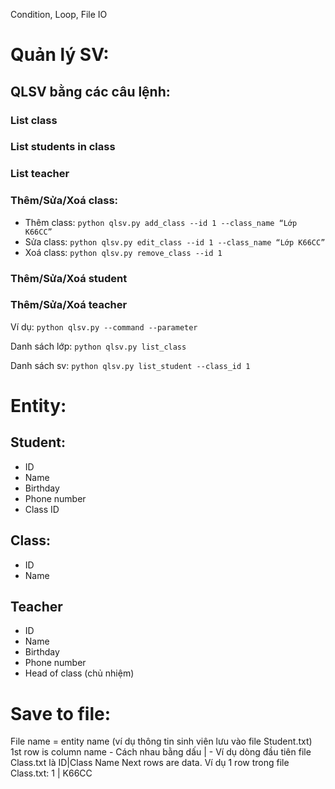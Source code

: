 Condition, Loop, File IO
# Quản lý SV:
## QLSV bằng các câu lệnh: 
### List class
### List students in class
### List teacher
### Thêm/Sửa/Xoá class:
- Thêm class: ```python qlsv.py add_class --id 1 --class_name “Lớp K66CC”```
- Sửa class: ```python qlsv.py edit_class --id 1 --class_name “Lớp K66CC”```
- Xoá class: ```python qlsv.py remove_class --id 1```
### Thêm/Sửa/Xoá student
### Thêm/Sửa/Xoá teacher
Ví dụ: ```python qlsv.py --command --parameter```

Danh sách lớp: ```python qlsv.py list_class```

Danh sách sv: ```python qlsv.py list_student --class_id 1```
# Entity:
## Student:
- ID
- Name
- Birthday
- Phone number
- Class ID
## Class:
- ID
- Name
## Teacher
- ID
- Name
- Birthday
- Phone number
- Head of class (chủ nhiệm)
# Save to file:
File name = entity name (ví dụ thông tin sinh viên lưu vào file Student.txt)
1st row is column name - Cách nhau bằng dấu | - Ví dụ dòng đầu tiên file Class.txt là ID|Class Name
Next rows are data. Ví dụ 1 row trong file Class.txt: 1 | K66CC
